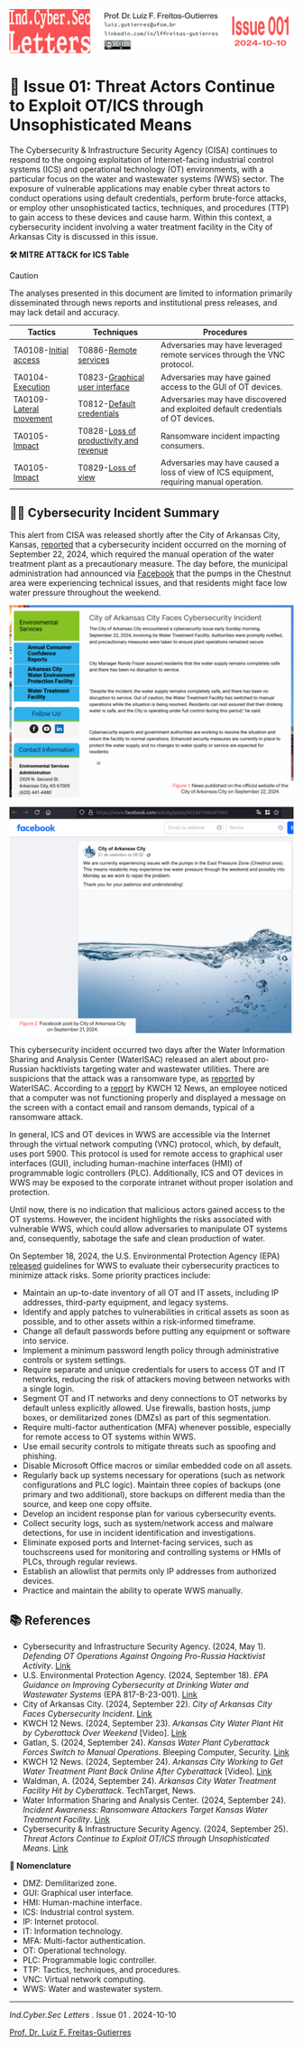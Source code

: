 ![](IndCyberSecLetters-Header.png "IndCyberSec. Letters")

# 📰 Issue 01: Threat Actors Continue to Exploit OT/ICS through Unsophisticated Means

The Cybersecurity & Infrastructure Security Agency (CISA) continues to respond to the ongoing exploitation of Internet-facing industrial control systems (ICS) and operational technology (OT) environments, with a particular focus on the water and wastewater systems (WWS) sector. The exposure of vulnerable applications may enable cyber threat actors to conduct operations using default credentials, perform brute-force attacks, or employ other unsophisticated tactics, techniques, and procedures (TTP) to gain access to these devices and cause harm. Within this context, a cybersecurity incident involving a water treatment facility in the City of Arkansas City is discussed in this issue.

**🛠️ MITRE ATT&CK for ICS Table**

> [!CAUTION]
> The analyses presented in this document are limited to information primarily disseminated through news reports and institutional press releases, and may lack detail and accuracy.

| Tactics                                                            | Techniques                                                                            | Procedures                                                                               |
| ------------------------------------------------------------------ | ------------------------------------------------------------------------------------- | ---------------------------------------------------------------------------------------- |
| TA0108-[Initial access](https://attack.mitre.org/tactics/TA0108)   | T0886-[Remote services](https://attack.mitre.org/techniques/T0886/)                   | Adversaries may have leveraged remote services through the VNC protocol.                 |
| TA0104-[Execution](https://attack.mitre.org/tactics/TA0104/)       | T0823-[Graphical user interface](https://attack.mitre.org/techniques/T0823/)          | Adversaries may have gained access to the GUI of OT devices.                             |  
| TA0109-[Lateral movement](https://attack.mitre.org/tactics/TA0109) | T0812-[Default credentials](https://attack.mitre.org/techniques/T0812/)               | Adversaries may have discovered and exploited default credentials of OT devices.         |
| TA0105-[Impact](https://attack.mitre.org/tactics/TA0105/)          | T0828-[Loss of productivity and revenue](https://attack.mitre.org/techniques/T0828)   | Ransomware incident impacting consumers.                                                 |
| TA0105-[Impact](https://attack.mitre.org/tactics/TA0105/)          | T0829-[Loss of view](https://attack.mitre.org/techniques/T0829)                       | Adversaries may have caused a loss of view of ICS equipment, requiring manual operation. |

## 🕵️‍♂️ Cybersecurity Incident Summary

This alert from CISA was released shortly after the City of Arkansas City, Kansas, [reported](https://www.arkcity.org/environmental-services/page/city-arkansas-city-faces-cybersecurity-incident) that a cybersecurity incident occurred on the morning of September 22, 2024, which required the manual operation of the water treatment plant as a precautionary measure. The day before, the municipal administration had announced via [Facebook](https://www.facebook.com/arkcity/posts/925397596287095) that the pumps in the Chestnut area were experiencing technical issues, and that residents might face low water pressure throughout the weekend.

![](Fig01.png "Figure 01")

![](Fig02.png "Figure 02")

This cybersecurity incident occurred two days after the Water Information Sharing and Analysis Center (WaterISAC) released an alert about pro-Russian hacktivists targeting water and wastewater utilities. There are suspicions that the attack was a ransomware type, as [reported](https://www.waterisac.org/portal/incident-awareness-%E2%80%93-ransomware-attackers-target-kansas-water-treatment-facility) by WaterISAC. According to a [report](https://www.kwch.com/video/2024/09/23/arkansas-city-water-plant-hit-by-cyberattack-over-weekend/) by KWCH 12 News, an employee noticed that a computer was not functioning properly and displayed a message on the screen with a contact email and ransom demands, typical of a ransomware attack.

In general, ICS and OT devices in WWS are accessible via the Internet through the virtual network computing (VNC) protocol, which, by default, uses port 5900. This protocol is used for remote access to graphical user interfaces (GUI), including human-machine interfaces (HMI) of programmable logic controllers (PLC). Additionally, ICS and OT devices in WWS may be exposed to the corporate intranet without proper isolation and protection.

Until now, there is no indication that malicious actors gained access to the OT systems. However, the incident highlights the risks associated with vulnerable WWS, which could allow adversaries to manipulate OT systems and, consequently, sabotage the safe and clean production of water.

On September 18, 2024, the U.S. Environmental Protection Agency (EPA) [released](https://www.cisa.gov/resources-tools/resources/epa-guidance-improving-cybersecurity-drinking-water-and-wastewater-systems) guidelines for WWS to evaluate their cybersecurity practices to minimize attack risks. Some priority practices include:

- Maintain an up-to-date inventory of all OT and IT assets, including IP addresses, third-party equipment, and legacy systems.
- Identify and apply patches to vulnerabilities in critical assets as soon as possible, and to other assets within a risk-informed timeframe.
- Change all default passwords before putting any equipment or software into service.
- Implement a minimum password length policy through administrative controls or system settings.
- Require separate and unique credentials for users to access OT and IT networks, reducing the risk of attackers moving between networks with a single login.
- Segment OT and IT networks and deny connections to OT networks by default unless explicitly allowed. Use firewalls, bastion hosts, jump boxes, or demilitarized zones (DMZs) as part of this segmentation.
- Require multi-factor authentication (MFA) whenever possible, especially for remote access to OT systems within WWS.
- Use email security controls to mitigate threats such as spoofing and phishing.
- Disable Microsoft Office macros or similar embedded code on all assets.
- Regularly back up systems necessary for operations (such as network configurations and PLC logic). Maintain three copies of backups (one primary and two additional), store backups on different media than the source, and keep one copy offsite.
- Develop an incident response plan for various cybersecurity events.
- Collect security logs, such as system/network access and malware detections, for use in incident identification and investigations.
- Eliminate exposed ports and Internet-facing services, such as touchscreens used for monitoring and controlling systems or HMIs of PLCs, through regular reviews.
- Establish an allowlist that permits only IP addresses from authorized devices.
- Practice and maintain the ability to operate WWS manually.

## 📚 References

- Cybersecurity and Infrastructure Security Agency. (2024, May 1). *Defending OT Operations Against Ongoing Pro-Russia Hacktivist Activity*. [Link](https://www.cisa.gov/resources-tools/resources/defending-ot-operations-against-ongoing-pro-russia-hacktivist-activity)
- U.S. Environmental Protection Agency. (2024, September 18). *EPA Guidance on Improving Cybersecurity at Drinking Water and Wastewater Systems* (EPA 817-B-23-001). [Link](https://www.cisa.gov/resources-tools/resources/epa-guidance-improving-cybersecurity-drinking-water-and-wastewater-systems)
- City of Arkansas City. (2024, September 22). *City of Arkansas City Faces Cybersecurity Incident*. [Link](https://www.arkcity.org/environmental-services/page/city-arkansas-city-faces-cybersecurity-incident)
- KWCH 12 News. (2024, September 23). *Arkansas City Water Plant Hit by Cyberattack Over Weekend* [Video]. [Link](https://www.kwch.com/video/2024/09/23/arkansas-city-water-plant-hit-by-cyberattack-over-weekend/)
- Gatlan, S. (2024, September 24). *Kansas Water Plant Cyberattack Forces Switch to Manual Operations*. Bleeping Computer, Security. [Link](https://www.bleepingcomputer.com/news/security/kansas-water-plant-cyberattack-forces-switch-to-manual-operations/)
- KWCH 12 News. (2024, September 24). *Arkansas City Working to Get Water Treatment Plant Back Online After Cyberattack* [Video]. [Link](https://www.kwch.com/video/2024/09/24/arkansas-city-working-get-water-treatment-plant-back-online-after-cyberattack/)
- Waldman, A. (2024, September 24). *Arkansas City Water Treatment Facility Hit by Cyberattack*. TechTarget, News. [<link>](https://www.techtarget.com/searchsecurity/news/366611812/Arkansas-City-water-treatment-facility-hit-by-cyberattack)
- Water Information Sharing and Analysis Center. (2024, September 24). *Incident Awareness: Ransomware Attackers Target Kansas Water Treatment Facility*. [Link](https://www.waterisac.org/portal/incident-awareness-%E2%80%93-ransomware-attackers-target-kansas-water-treatment-facility)
- Cybersecurity & Infrastructure Security Agency. (2024, September 25). *Threat Actors Continue to Exploit OT/ICS through Unsophisticated Means*. [Link](https://www.cisa.gov/news-events/alerts/2024/09/25/threat-actors-continue-exploit-otics-through-unsophisticated-means)

**🔖 Nomenclature**

- DMZ: Demilitarized zone.
- GUI: Graphical user interface.
- HMI: Human-machine interface.
- ICS: Industrial control system.
- IP: Internet protocol.
- IT: Information technology.
- MFA: Multi-factor authentication.
- OT: Operational technology.
- PLC: Programmable logic controller.
- TTP: Tactics, techniques, and procedures.
- VNC: Virtual network computing.
- WWS: Water and wastewater system.

---

*Ind.Cyber.Sec Letters* . Issue 01 . 2024-10-10

[Prof. Dr. Luiz F. Freitas-Gutierres](https://www.linkedin.com/in/lffreitas-gutierres/)